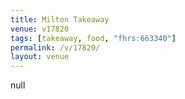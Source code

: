 ```yaml
---
title: Milton Takeaway
venue: v17820
tags: [takeaway, food, "fhrs:663340"]
permalink: /v/17820/
layout: venue
---
```

null